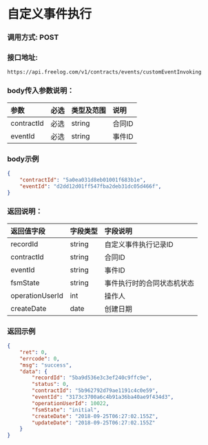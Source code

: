 # 自定义事件执行

### 调用方式: POST

### 接口地址:

```
https://api.freelog.com/v1/contracts/events/customEventInvoking
```

### body传入参数说明：
| 参数 | 必选 | 类型及范围 | 说明 |
| :--- | :--- | :--- | :--- |
|contractId|必选|string|合同ID|
|eventId|必选|string|事件ID|

### body示例

```json
{
    "contractId": "5a0ea031d8eb01001f683b1e",
    "eventId": "d2dd12d01ff547fba2deb31dc05d466f",
}
```

### 返回说明：

| 返回值字段 | 字段类型 | 字段说明 |
| :--- | :--- | :--- |
| recordId | string | 自定义事件执行记录ID |
| contractId | string | 合同ID |
| eventId | string | 事件ID |
| fsmState | string | 事件执行时的合同状态机状态 |
| operationUserId | int | 操作人 |
| createDate | date | 创建日期 |


### 返回示例

```json
{
    "ret": 0,
    "errcode": 0,
    "msg": "success",
    "data": {
        "recordId": "5ba9d536e3c3ef240c9ffc9e",
        "status": 0,
        "contractId": "5b962792d79ae1191c4c0e59",
        "eventId": "3173c3700a6c4b91a36ba40ae9f434d3",
        "operationUserId": 10022,
		"fsmState": "initial",
        "createDate": "2018-09-25T06:27:02.155Z",
        "updateDate": "2018-09-25T06:27:02.155Z"
    }
}
```
